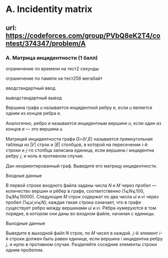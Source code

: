 # A. Incidentity matrix

## url: https://codeforces.com/group/PVbQ8eK2T4/contest/374347/problem/A

### A. Матрица инцидентности (1 балл)

ограничение по времени на тест2 секунды

ограничение по памяти на тест256 мегабайт

вводстандартный ввод

выводстандартный вывод

Вершина графа 𝑢 называется инцидентной ребру 𝑒, если 𝑢 является одним из концов ребра 𝑒.


Аналогично, ребро 𝑒 называется инцидентным вершине 𝑢, если один из концов 𝑒 — это вершина 𝑢.


Матрицей инцидентности графа 𝐺=(𝑉,𝐸) называется прямоугольная таблица из |𝑉| строк и |𝐸| столбцов, в которой на пересечении 𝑖-й строки и 𝑗-го столбца записана единица, если вершина 𝑖 инцидентна ребру 𝑗, и ноль в противном случае.


Дан неориентированный граф. Выведите его матрицу инцидентности.


Входные данные

В первой строке входного файла заданы числа 𝑁 и 𝑀 через пробел — количество вершин и рёбер в графе, соответственно (1⩽𝑁⩽100, 0⩽𝑀⩽10000). Следующие 𝑀 строк содержат по два числа 𝑢𝑖 и 𝑣𝑖 через пробел (1⩽𝑢𝑖,𝑣𝑖⩽𝑁); каждая такая строка означает, что в графе существует ребро между вершинами 𝑢𝑖 и 𝑣𝑖. Рёбра нумеруются в том порядке, в котором они даны во входном файле, начиная с единицы.


Выходные данные

Выведите в выходной файл 𝑁 строк, по 𝑀 чисел в каждой. 𝑗-й элемент 𝑖-й строки должен быть равен единице, если вершина 𝑖 инцидентна ребру 𝑗, и нулю в противном случае. Разделяйте соседние элементы строки одним пробелом.

